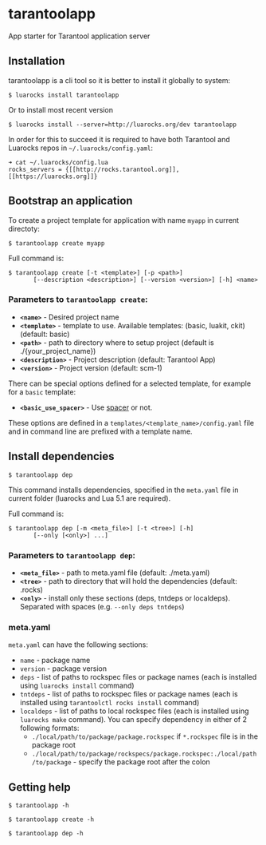 # tarantoolapp
App starter for Tarantool application server


## Installation

tarantoolapp is a cli tool so it is better to install it globally to system:

```
$ luarocks install tarantoolapp
```

Or to install most recent version

```
$ luarocks install --server=http://luarocks.org/dev tarantoolapp
```

In order for this to succeed it is required to have both Tarantool and Luarocks repos in `~/.luarocks/config.yaml`:
```
➜ cat ~/.luarocks/config.lua
rocks_servers = {[[http://rocks.tarantool.org]], [[https://luarocks.org]]}
```

## Bootstrap an application

To create a project template for application with name `myapp` in current directoty:

```
$ tarantoolapp create myapp
```

Full command is:

```
$ tarantoolapp create [-t <template>] [-p <path>]
       [--description <description>] [--version <version>] [-h] <name>
```

### Parameters to `tarantoolapp create`:

* **`<name>`** - Desired project name
* **`<template>`** - template to use. Available templates: (basic, luakit, ckit) (default: basic)
* **`<path>`** - path to directory where to setup project (default is ./{your_project_name})
* **`<description>`** - Project description (default: Tarantool App)
* **`<version>`** - Project version (default: scm-1)

There can be special options defined for a selected template, for example for a `basic` template:

* **`<basic_use_spacer>`** - Use [spacer](https://github.com/igorcoding/tarantool-spacer) or not.

These options are defined in a `templates/<template_name>/config.yaml` file and in command line are prefixed with a template name.


## Install dependencies

```
$ tarantoolapp dep
```

This command installs dependencies, specified in the `meta.yaml` file in current folder (luarocks and Lua 5.1 are required).

Full command is:

```
$ tarantoolapp dep [-m <meta_file>] [-t <tree>] [-h]
       [--only [<only>] ...]
```

### Parameters to `tarantoolapp dep`:

* **`<meta_file>`** - path to meta.yaml file (default: ./meta.yaml)
* **`<tree>`** - path to directory that will hold the dependencies (default: .rocks)
* **`<only>`** - install only these sections (deps, tntdeps or localdeps). Separated with spaces (e.g. `--only deps tntdeps`)


### meta.yaml
`meta.yaml` can have the following sections:
* `name` - package name
* `version` - package version
* `deps` - list of paths to rockspec files or package names (each is installed using `luarocks install` command)
* `tntdeps` - list of paths to rockspec files or package names (each is installed using `tarantoolctl rocks install` command)
* `localdeps` - list of paths to local rockspec files (each is installed using `luarocks make` command). You can specify dependency in either of 2 following formats:
    - `./local/path/to/package/package.rockspec` if `*.rockspec` file is in the package root
    - `./local/path/to/package/rockspecs/package.rockspec:./local/path/to/package` - specify the package root after the colon

## Getting help

```
$ tarantoolapp -h
```

```
$ tarantoolapp create -h
```

```
$ tarantoolapp dep -h
```
